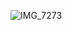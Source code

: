 ![IMG_7273](https://github.com/user-attachments/assets/de53ed45-7d18-49ac-ab1c-b64e6b1c3046)









